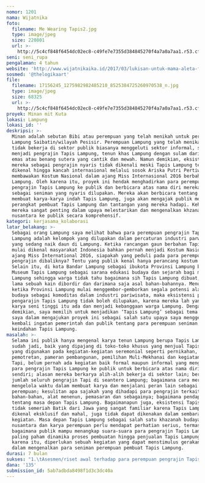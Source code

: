 ```yaml
---
nomor: 1201
nama: Wijatnika
foto:
  filename: Me Wearing Tapis2.jpg
  type: image/jpeg
  size: 220801
  url: >-
    http://5c4cf848f6454dc02ec8-c49fe7e7355d384845270f4a7a0a7aa1.r53.cf2.rackcdn.com/22014f1b-6e89-42ff-b0ee-24b7a3608343/Me%20Wearing%20Tapis2.jpg
seni: seni_rupa
pengalaman: 4 tahun
website: 'http://www.wijatnikaika.id/2017/03/lukisan-untuk-mama-aleta-fund.html'
sosmed: '@thelogikaart'
file:
  filename: 17156245_1275982982485210_8525384725260970538_n.jpg
  type: image/jpeg
  size: 68325
  url: >-
    http://5c4cf848f6454dc02ec8-c49fe7e7355d384845270f4a7a0a7aa1.r53.cf2.rackcdn.com/08df208a-bd95-45b9-8c3a-abab1e5aff37/17156245_1275982982485210_8525384725260970538_n.jpg
proyek: Minan mit Kuta
lokasi: Lampung
lokasi_id: ''
deskripsi: >-
  Minan adalah sebutan Bibi atau perempuan yang telah menikah untuk perempuan
  Lampung Saibatin/wilayah Pesisir. Perempuan Lampung yang telah menikah dan
  tidak bekerja di sektor publik biasanya menggeluti sektor informal, seperti
  menjadi pengrajin Tapis Lampung, tenun khas Lampung dengan sulam dari benang
  emas atau benang sutera yang cantik dan mewah. Namun demikian, eksistensi
  mereka sebagai pengrajin nyaris tidak dikenali meski Tapis Lampung telah
  dikenal hingga kancah internasional melalui sosok Ariska Putri Pertiwi yang
  membawakan Kostum Nasional dalam ajang Miss Internasional 2016 berbahan Tapis
  Lampung. Oleh karena itu, proyek ini hendak menghadirkan para perempuan
  pengrajin Tapis Lampung ke publik dan berbicara atas nama diri mereka sendiri
  sebagai seniman yang nyaris dilupakan. Mereka akan berbicara tentang bagaimana
  membuat karya-karya indah Tapis Lampung, juga akan mengajak publik mengenali
  perangkat pembuat Tapis Lampung dan tantangan yang mereka hadapi. Kehadiran
  mereka sangat penting dalam upaya melestarikan dan mengenalkan khzanah budaya
  nusantara ke publik secara komprehensif. 
kategori: kerjasama_kolaborasi
latar_belakang: >-
  Sebagai orang Lampung saya melihat bahwa para perempuan pengrajin Tapis
  Lampung adalah kelompok yang dilupakan dalam percaturan industri parwisata
  yang sedang naik daun di Lampung. Ketika rancangan gaun berbahan Tapis Lampung
  mulai dikenal masyarakat Indonesia bahkan pernah menjadi Kostum Nasional di
  ajang Miss International 2016, siapakah yang peduli pada para perempuan
  pengrajin dibaliknya? Tentu yang publik kenal hanya perancang kostum tersebut.
  Selain itu, di kota Bandar Lampung sebagai ibukota Provinsi Lampung belum ada
  Museum Tapis Lampung sebagai sarana edukasi budaya dan sejarah bagi masyarakat
  Lampung sehingga warga tidak tahu bagaimana sih Tapis Lampung dibuat, berapa
  lama sebuah kain dibordir dan darimana saja asal bahan-bahannya. Menurut saya,
  ketika Provinsi Lampung mulai menggembor-gemborkan segala potensi alam dan
  budaya sebagai komoditas dalam industri pariwisata, maka eksistensi para
  pengarajin Tapis Lampung tidak boleh dilupakan, karena mereka lah yang membuat
  karya seni tinggi itu ada dan menjadi kebanggaan warga Lampung. Dengan
  demikian, saya memilih untuk menjadikan ‘Tapis Lampung’ sebagai tema besar
  saya dalam mengajukan proyek ini sebagai salah satu upaya saya menggerakkan
  kembali ingatan pemerintah dan publik tentang para perempuan seniman dibalik
  keindahan Tapis Lampung. 
masalah: >-
  Selama ini publik hanya mengenal karya tenun Lampung berupa Tapis Lampung yang
  sudah jadi, baik yang dipajang di toko-toko khusus yang menjual Tapis atau
  yang digunakan pada kegiatan-kegiatan seremonial seperti pernikahan,
  pemotretan, pameran pembangunan, pemilihan Muli-Mekhanai dan kegiatan adat.
  Tapi, belum pernah ada kegiatan baik formal maupun informal yang menghadirkan
  para pengrajin Tapis Lampung ke publik untuk berbicara atas nama diri mereka
  sendiri; alasan mereka berkarya alih-alih bekerja di sektor lain; berapa
  jumlah seluruh pengrajin Tapi di seantero Lampung; bagaimana cara mereka
  mengelola waktu dalam membuat karya dan menjalani peran lain sebagai
  perempuan; kesulitan apa sajakah yang dihadapi para pengrajin terkait
  bahan-bahan, alat menenun, pemasaran dan sebagainya; bagaimana pendapat mereka
  tentang masa depan Tapis Lampung. Bagaimanapun juga, eksistensi Tapis Lampung
  tidak semeriah Batik dari Jawa yang sangat familiar karena Tapis Lampung
  dikenal eksklusif dan mahal, juga tidak dapat dikenakan dalam sembarang
  kegiatan. Masa depan Tapis Lampung sebagai salah satu khazanah budaya
  nusantara dan karya perempuan perlu mendapat perhatian serius, termasuk
  bagaimana publik mampu menangkap suara-suara para pengrajin Tapis Lampung yang
  paling paham dinamika proses pembuatan hingga penjualan Tapis Lampung. Oleh
  karena itu, diperlukan sebuah kegiatan yang dapat menstimulus gerakanlain
  dalam mengenalkan para seniman perempuan pembuat Tapis Lampung. 
durasi: 7 bulan
sukses: "1.\tAsesmen/riset awal terhadap para perempuan pengrajin Tapis Lampung di seluruh Lampung dengan hasil asesmen berupa laporan, dokumentasi dan informasi mengenai berbagai riset tentang Tapis Lampung yang telah dilakukan. Kegiatan ini akan melibatkan seorang fotografer lokal, seorang sastrawan Lampung asal kabupaten Lampung Barat, dan saya sendiri selaku peneliti sekaligus seniman.  Hasil riset akan dipresentasikan dalam kegiatan workshop. \r\n2.\tSaya dapat membuat minimal dua buah lukisan yang menggambarkan proses pembuatan Tapis Lampung yang hasilnya akan dipamerkan di kegiatan untuk publik dan berkemungkinan dilelang. Hasil lelang akan digunakan dalam membantu para perempuan pengrajin Tapis Lampung untuk meningkatkan keterampilan mereka atau memperbaharui alat-alat menenun mereka yang sudah rusak. \r\n3.\tPameran dan Workshop Tapis Lampung: Kegiatan ini akan dilaksanakan selama satu minggu di kota Bandar Lampung di mana para pengrajin Tapis Lampung akan tampil di depan publik dan mengajak publik mengenal lebih dekat proses pembuatan Tapis Lampung serta seluruh bahan dan alat yang diperlukan. \r\n4.\tRangkaian kegiatan ini menjadi headline di minimal dua surat kabar harian paling popular di Lampung.\r\n5.\tSeluruh seniman yang terlibat dalam kegiatan menghasilkan sebuah kesepakatan yang direkomendasikan kepada Gubernur Lampung dan Dinas Pariwisata Provinsi Lampung untuk membangun Museum Tapis Lampung sebagai khazanah budaya Lampung. \r\n"
dana: '135'
submission_id: 5ab7adbda8498f1d3c3dc40a
---
```

